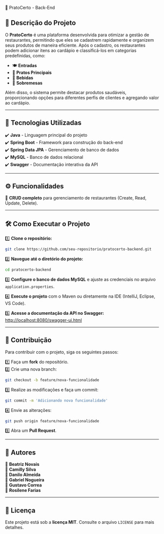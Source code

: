 📌 PratoCerto - Back-End

## 📖 Descrição do Projeto
O **PratoCerto** é uma plataforma desenvolvida para otimizar a gestão de restaurantes, permitindo que eles se cadastrem rapidamente e organizem seus produtos de maneira eficiente. Após o cadastro, os restaurantes podem adicionar itens ao cardápio e classificá-los em categorias predefinidas, como:

- 🍽️ **Entradas**  
- 🥘 **Pratos Principais**  
- 🍹 **Bebidas**  
- 🍰 **Sobremesas**  

Além disso, o sistema permite destacar produtos saudáveis, proporcionando opções para diferentes perfis de clientes e agregando valor ao cardápio.

---

## 🚀 Tecnologias Utilizadas
✔️ **Java** - Linguagem principal do projeto  
✔️ **Spring Boot** - Framework para construção do back-end  
✔️ **Spring Data JPA** - Gerenciamento de banco de dados  
✔️ **MySQL** - Banco de dados relacional  
✔️ **Swagger** - Documentação interativa da API  

---

## ⚙️ Funcionalidades
🔹 **CRUD completo** para gerenciamento de restaurantes (Create, Read, Update, Delete).  

---

## 🛠️ Como Executar o Projeto
1️⃣ **Clone o repositório:**  
```bash
git clone https://github.com/seu-repositorio/pratocerto-backend.git
```

2️⃣ **Navegue até o diretório do projeto:**  
```bash
cd pratocerto-backend
```

3️⃣ **Configure o banco de dados MySQL** e ajuste as credenciais no arquivo `application.properties`.  

4️⃣ **Execute o projeto** com o Maven ou diretamente na IDE (IntelliJ, Eclipse, VS Code).  

5️⃣ **Acesse a documentação da API no Swagger:**  
[http://localhost:8080/swagger-ui.html](http://localhost:8080/swagger-ui.html)  

---

## 🤝 Contribuição
Para contribuir com o projeto, siga os seguintes passos:

1️⃣ Faça um **fork** do repositório.  
2️⃣ Crie uma nova branch:  
```bash
git checkout -b feature/nova-funcionalidade
```

3️⃣ Realize as modificações e faça um commit:  
```bash
git commit -m 'Adicionando nova funcionalidade'
```

4️⃣ Envie as alterações:  
```bash
git push origin feature/nova-funcionalidade
```

5️⃣ Abra um **Pull Request**.  

---

## 👥 Autores
📌 **Beatriz Novais**  
📌 **Camilly Silva**  
📌 **Danilo Almeida**  
📌 **Gabriel Nogueira**  
📌 **Gustavo Correa**  
📌 **Rosilene Farias**  

---

## 📜 Licença
Este projeto está sob a **licença MIT**. Consulte o arquivo `LICENSE` para mais detalhes.



